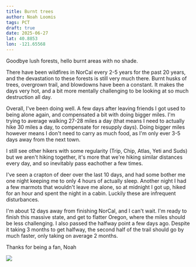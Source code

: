 ```yaml
---
title: Burnt trees
author: Noah Loomis
tags: PCT
draft: true
date: 2025-06-27
lat: 40.8853
lon: -121.65568
---
```


<script>
    import Image from '$lib/Image.svelte'
</script>

Goodbye lush forests, hello burnt areas with no shade.

There have been wildfires in NorCal every 2-5 years for the past 20 years, and the devastation to these forests is still very much there. Burnt husks of trees, overgrown trail, and blowdowns have been a constant. It makes the days very hot, and a bit more mentally challenging to be looking at so much destruction all day. 

Overall, I've been doing well. A few days after leaving friends I got used to being alone again, and compensated a bit with doing bigger miles. I'm trying to average walking 27-28 miles a day (that means I need to actually hike 30 miles a day, to compensate for resupply days). Doing bigger miles however means I don't need to carry as much food, as I'm only ever 3-5 days away from the next town.

I still see other hikers with some regularity (Trip, Chip, Atlas, Yeti and Suds) but we aren't hiking together, it's more that we're hiking similar distances every day, and so inevitably pass eachother a few times. 

I've seen a crapton of deer over the last 10 days, and had some bother me one night keeping me to only 4 hours of actually sleep. Another night I had a few marmots that wouldn't leave me alone, so at midnight I got up, hiked for an hour and spent the night in a cabin. Luckily these are infrequent disturbances. 

I'm about 12 days away from finishing NorCal, and I can't wait. I'm ready to finish this massive state, and get to flatter Oregon, where the miles should be less challenging. I also passed the halfway point a few days ago. Despite it taking 3 months to get halfway, the second half of the trail should go by much faster, only taking on average 2 months.  

Thanks for being a fan,
Noah

<Image src="/img/mather.jpg" caption="Mather pass was very steep" />